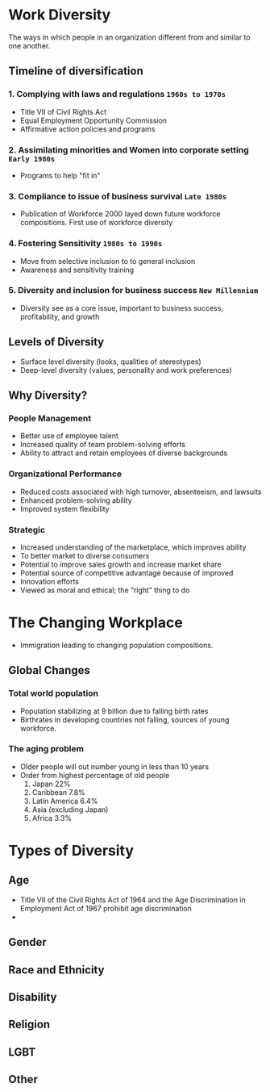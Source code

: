 # Work Diversity
The ways in which people in an organization different from and similar to one another.

## Timeline of diversification
### 1. Complying with laws and regulations `1960s to 1970s`
- Title VII of Civil Rights Act
- Equal Employment Opportunity Commission
- Affirmative action policies and programs
### 2. Assimilating minorities and Women into corporate setting `Early 1980s`
- Programs to help "fit in"
### 3. Compliance to issue of business survival `Late 1980s`
- Publication of Workforce 2000 layed down future workforce compositions. First use of workforce diversity
### 4. Fostering Sensitivity `1980s to 1990s`
- Move from selective inclusion to to general inclusion
- Awareness and sensitivity training
### 5. Diversity and inclusion for business success `New Millennium`
- Diversity see as a core issue, important to business success, profitability, and growth

## Levels of Diversity
- Surface level diversity (looks, qualities of stereotypes)
- Deep-level diversity (values, personality and work preferences)

## Why Diversity?

### People Management
- Better use of employee talent
- Increased quality of team problem-solving efforts
- Ability to attract and retain employees of diverse backgrounds
### Organizational Performance
- Reduced costs associated with high turnover, absenteeism, and lawsuits
- Enhanced problem-solving ability
- Improved system flexibility
### Strategic
- Increased understanding of the marketplace, which improves ability 
- To better market to diverse consumers
- Potential to improve sales growth and increase market share
- Potential source of competitive advantage because of improved 
- Innovation efforts
- Viewed as moral and ethical; the “right” thing to do

# The Changing Workplace
- Immigration leading to changing population compositions.
## Global Changes
### Total world population
- Population stabilizing at 9 billion due to falling birth rates
- Birthrates in developing countries not falling, sources of young workforce.
### The aging problem
- Older people will out number young in less than 10 years
- Order from highest percentage of old people
	1. Japan 22%
	2. Caribbean 7.8%
	3. Latin America 6.4%
	4. Asia (excluding Japan)
	5. Africa 3.3%
	
# Types of Diversity
## Age
- Title VII of the Civil Rights Act of 1964 and the Age Discrimination in Employment Act of 1967 prohibit age discrimination
- 
## Gender
## Race and Ethnicity
## Disability
## Religion
## LGBT
## Other